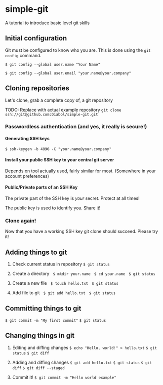 # simple-git
A tutorial to introduce basic level git skills

## Initial configuration

Git must be configured to know who you are. This is done using the ```git config``` command.

```$ git config --global user.name "Your Name"```

```$ git config --global user.email "your.name@your.company"```

## Cloning repositories

Let's clone, grab a complete copy of, a git repository

TODO: Replace with actual example repository
```git clone ssh://git@github.com:Diabol/simple-git.git```

### Passwordless authentication (and yes, it really is secure!)

#### Generating SSH keys

```$ ssh-keygen -b 4096 -C "your.name@your.company"```

#### Install your public SSH key to your central git server
Depends on tool actually used, fairly similar for most. (Somewhere in your account preferences)

#### Public/Private parts of an SSH Key
The private part of the SSH key is _your_ secret. Protect at all times!

The public key is used to identify you. Share it!

### Clone again!
Now that you have a working SSH key git clone should succeed. Please try it!

## Adding things to git
1. Check current status in repository
   ```$ git status```

2. Create a directory
   ```$ mkdir your.name```
   ```$ cd your.name```
   ```$ git status```

3. Create a new file
   ```$ touch hello.txt```
   ```$ git status```

4. Add file to git
   ```$ git add hello.txt```
   ```$ git status```

## Committing things to git
```$ git commit -m "My first commit"```
```$ git status```

## Changing things in git
1. Editing and diffing changes
   ```$ echo "Hello, world!" > hello.txt```
   ```$ git status```
   ```$ git diff```

2. Adding and diffing changes
   ```$ git add hello.txt```
   ```$ git status```
   ```$ git diff```
   ```$ git diff --staged```

3. Commit it!
```$ git commit -m "Hello world example"```
